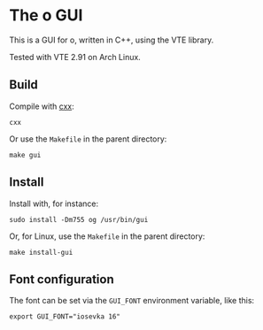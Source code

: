 # The o GUI

This is a GUI for o, written in C++, using the VTE library.

Tested with VTE 2.91 on Arch Linux.

## Build

Compile with [cxx](https://github.com/xyproto/cxx):

    cxx

Or use the `Makefile` in the parent directory:

    make gui

## Install

Install with, for instance:

    sudo install -Dm755 og /usr/bin/gui

Or, for Linux, use the `Makefile` in the parent directory:

    make install-gui

## Font configuration

The font can be set via the `GUI_FONT` environment variable, like this:

    export GUI_FONT="iosevka 16"
